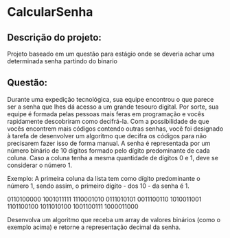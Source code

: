 # CalcularSenha

## Descrição do projeto:
<p>Projeto baseado em um questão para estágio onde se deveria achar uma determinada senha partindo do binario<p>

## Questão:
Durante uma expedição tecnológica, sua equipe encontrou o que parece ser a senha que lhes dá acesso a um grande tesouro digital. 
Por sorte, sua equipe é formada pelas pessoas mais feras em programação e vocês rapidamente descobriram como decifrá-la.
Com a possibilidade de que vocês encontrem mais códigos contendo outras senhas, 
você foi designado à tarefa de desenvolver um algoritmo que decifra os códigos para não precisarem fazer isso de forma manual.
A senha é representada por um número binário de 10 dígitos formado pelo dígito predominante de cada coluna. Caso a coluna tenha a mesma quantidade de dígitos 0 e 1, 
deve se considerar o número 1.

Exemplo: A primeira coluna da lista tem como dígito predominante o número 1, sendo assim, o primeiro dígito - dos 10 - da senha é 1.

0110100000
1001011111
1110001010
0111010101
0011100110
1010011001
1101100100
1011010100
1001100111
1000011000

Desenvolva um algoritmo que receba um array de valores binários (como o exemplo acima) e retorne a representação decimal da senha.

